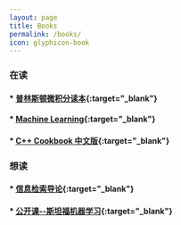 ```yaml
---
layout: page
title: Books
permalink: /books/
icon: glyphicon-book
---
```


### 在读
#### * [普林斯顿微积分读本](http://book.douban.com/subject/4926707/){:target="_blank"}  

#### * [Machine Learning](https://www.coursera.org/course/ml){:target="_blank"}

#### * [C++ Cookbook 中文版](http://book.douban.com/subject/2278610/){:target="_blank"}

### 想读
#### * [信息检索导论](http://book.douban.com/subject/5252170/){:target="_blank"}
#### * [公开课--斯坦福机器学习](http://study.163.com/plan/planIntroduction/1200146.htm){:target="_blank"}
